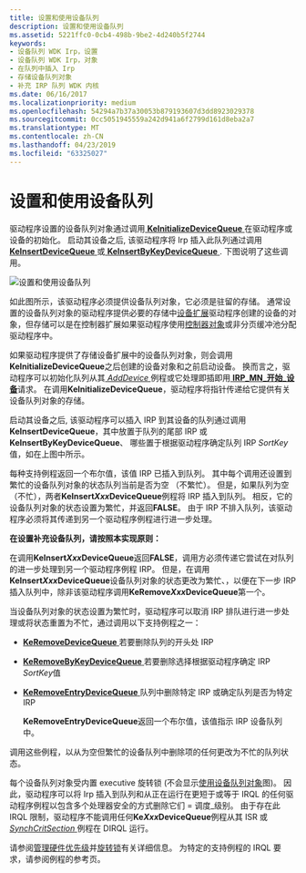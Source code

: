 ```yaml
---
title: 设置和使用设备队列
description: 设置和使用设备队列
ms.assetid: 5221ffc0-0cb4-498b-9be2-4d240b5f2744
keywords:
- 设备队列 WDK Irp，设置
- 设备队列 WDK Irp，对象
- 在队列中插入 Irp
- 存储设备队列对象
- 补充 IRP 队列 WDK 内核
ms.date: 06/16/2017
ms.localizationpriority: medium
ms.openlocfilehash: 54294a7b37a30053b879193607d3dd8923029378
ms.sourcegitcommit: 0cc5051945559a242d941a6f2799d161d8eba2a7
ms.translationtype: MT
ms.contentlocale: zh-CN
ms.lasthandoff: 04/23/2019
ms.locfileid: "63325027"
---
```

# <a name="setting-up-and-using-device-queues"></a>设置和使用设备队列





驱动程序设置的设备队列对象通过调用[ **KeInitializeDeviceQueue** ](https://msdn.microsoft.com/library/windows/hardware/ff552126)在驱动程序或设备的初始化。 启动其设备之后, 该驱动程序将 Irp 插入此队列通过调用[ **KeInsertDeviceQueue** ](https://msdn.microsoft.com/library/windows/hardware/ff552180)或[ **KeInsertByKeyDeviceQueue** ](https://msdn.microsoft.com/library/windows/hardware/ff552178). 下图说明了这些调用。

![设置和使用设备队列](images/3devqobj.png)

如此图所示，该驱动程序必须提供设备队列对象，它必须是驻留的存储。 通常设置的设备队列对象的驱动程序提供必要的存储中[设备扩展](device-extensions.md)驱动程序创建的设备的对象，但存储可以是在控制器扩展如果驱动程序使用[控制器对象](using-controller-objects.md)或非分页缓冲池分配驱动程序中。

如果驱动程序提供了存储设备扩展中的设备队列对象，则会调用**KeInitializeDeviceQueue**之后创建的设备对象和之前启动设备。 换而言之，驱动程序可以初始化队列从其[ *AddDevice* ](https://msdn.microsoft.com/library/windows/hardware/ff540521)例程或它处理即插即用[ **IRP\_MN\_开始\_设备**](https://msdn.microsoft.com/library/windows/hardware/ff551749)请求。 在调用**KeInitializeDeviceQueue**，驱动程序将指针传递给它提供有关设备队列对象的存储。

启动其设备之后, 该驱动程序可以插入 IRP 到其设备的队列通过调用**KeInsertDeviceQueue**，其中放置于队列的尾部 IRP 或**KeInsertByKeyDeviceQueue**、 哪些置于根据驱动程序确定队列 IRP *SortKey*值，如在上图中所示。

每种支持例程返回一个布尔值，该值 IRP 已插入到队列。 其中每个调用还设置到繁忙的设备队列对象的状态队列当前是否为空 （不繁忙）。 但是，如果队列为空 （不忙），两者**KeInsert*Xxx*DeviceQueue**例程将 IRP 插入到队列。 相反，它的设备队列对象的状态设置为繁忙，并返回**FALSE**。 由于 IRP 不排入队列，该驱动程序必须将其传递到另一个驱动程序例程进行进一步处理。

**在设置补充设备队列，请按照本实现原则：**

在调用**KeInsert*Xxx*DeviceQueue**返回**FALSE**，调用方必须传递它尝试在对队列的进一步处理到另一个驱动程序例程 IRP。
但是，在调用**KeInsert*Xxx*DeviceQueue**设备队列对象的状态更改为繁忙、，以便在下一步 IRP 插入队列中，除非该驱动程序调用**KeRemove*Xxx*DeviceQueue**第一个。

当设备队列对象的状态设置为繁忙时，驱动程序可以取消 IRP 排队进行进一步处理或将状态重置为不忙，通过调用以下支持例程之一：

-   [**KeRemoveDeviceQueue** ](https://msdn.microsoft.com/library/windows/hardware/ff553156)若要删除队列的开头处 IRP

-   [**KeRemoveByKeyDeviceQueue** ](https://msdn.microsoft.com/library/windows/hardware/ff553152)若要删除选择根据驱动程序确定 IRP *SortKey*值

-   [**KeRemoveEntryDeviceQueue** ](https://msdn.microsoft.com/library/windows/hardware/ff553163)队列中删除特定 IRP 或确定队列是否为特定 IRP

    **KeRemoveEntryDeviceQueue**返回一个布尔值，该值指示 IRP 设备队列中。

调用这些例程，以从为空但繁忙的设备队列中删除项的任何更改为不忙的队列状态。

每个设备队列对象受内置 executive 旋转锁 (不会显示[使用设备队列对象](#setting-up-and-using-device-queues)图)。 因此，驱动程序可以将 Irp 插入到队列和从正在运行在更短于或等于 IRQL 的任何驱动程序例程以包含多个处理器安全的方式删除它们 = 调度\_级别。 由于存在此 IRQL 限制，驱动程序不能调用任何**Ke*Xxx*DeviceQueue**例程从其 ISR 或[ *SynchCritSection* ](https://msdn.microsoft.com/library/windows/hardware/ff563928)例程在 DIRQL 运行。

请参阅[管理硬件优先级](managing-hardware-priorities.md)并[旋转锁](spin-locks.md)有关详细信息。 为特定的支持例程的 IRQL 要求，请参阅例程的参考页。

 

 




